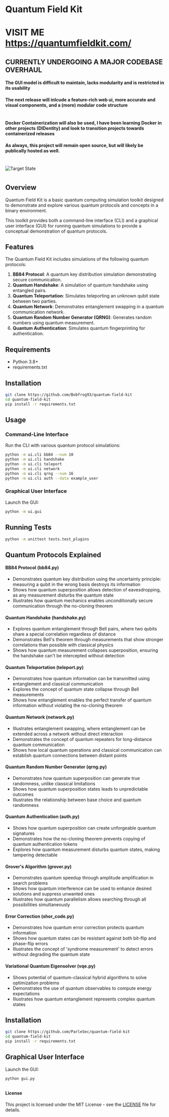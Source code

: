 # Quantum Field Kit
# VISIT ME https://quantumfieldkit.com/
## CURRENTLY UNDERGOING A MAJOR CODEBASE OVERHAUL
#### The GUI model is difficult to maintain, lacks modularity and is restricted in its usability
#### The next release will inlcude a feature-rich web ui, more accurate and visual components, and a (more) modular code structure
#
#### Docker Containerization will also be used, I have been learning Docker in other projects (DIDentity) and look to transition projects towards containerized releases
#### As always, this project will remain open source, but will likely be publically hosted as well.
#
![Target State](image.png)
#
#
## Overview

Quantum Field Kit is a basic quantum computing simulation toolkit designed to demonstrate and explore various quantum protocols and concepts in a binary environment. 

This toolkit provides both a command-line interface (CLI) and a graphical user interface (GUI) for running quantum simulations to provide a conceptual demonstration of quantum protocols.


## Features

The Quantum Field Kit includes simulations of the following quantum protocols:

1. **BB84 Protocol**: A quantum key distribution simulation demonstrating secure communication.
2. **Quantum Handshake**: A simulation of quantum handshake using entangled pairs.
3. **Quantum Teleportation**: Simulates teleporting an unknown qubit state between two parties.
4. **Quantum Network**: Demonstrates entanglement swapping in a quantum communication network.
5. **Quantum Random Number Generator (QRNG)**: Generates random numbers using quantum measurement.
6. **Quantum Authentication**: Simulates quantum fingerprinting for authentication.


## Requirements

- Python 3.8+
- requirements.txt

## Installation

```bash
git clone https://github.com/Bobfrog93/quantum-field-kit
cd quantum-field-kit
pip install -r requirements.txt
```

## Usage

### Command-Line Interface

Run the CLI with various quantum protocol simulations:

```bash
python -m ui.cli bb84 --num 10
python -m ui.cli handshake
python -m ui.cli teleport
python -m ui.cli network
python -m ui.cli qrng --num 16
python -m ui.cli auth --data example_user
```

### Graphical User Interface

Launch the GUI:

```bash
python -m ui.gui
```

## Running Tests

```bash
python -m unittest tests.test_plugins
```

## Quantum Protocols Explained

#### BB84 Protocol (bb84.py)

- Demonstrates quantum key distribution using the uncertainty principle: measuring a qubit in the wrong basis destroys its information
- Shows how quantum superposition allows detection of eavesdropping, as any measurement disturbs the quantum state
- Illustrates how quantum mechanics enables unconditionally secure communication through the no-cloning theorem

#### Quantum Handshake (handshake.py)

- Explores quantum entanglement through Bell pairs, where two qubits share a special correlation regardless of distance
- Demonstrates Bell's theorem through measurements that show stronger correlations than possible with classical physics
- Shows how quantum measurement collapses superposition, ensuring the handshake can't be intercepted without detection

#### Quantum Teleportation (teleport.py)

- Demonstrates how quantum information can be transmitted using entanglement and classical communication
- Explores the concept of quantum state collapse through Bell measurements
- Shows how entanglement enables the perfect transfer of quantum information without violating the no-cloning theorem

#### Quantum Network (network.py)

- Illustrates entanglement swapping, where entanglement can be extended across a network without direct interaction
- Demonstrates the concept of quantum repeaters for long-distance quantum communication
- Shows how local quantum operations and classical communication can establish quantum connections between distant points

#### Quantum Random Number Generator (qrng.py)

- Demonstrates how quantum superposition can generate true randomness, unlike classical limitations
- Shows how quantum superposition states leads to unpredictable outcomes
- Illustrates the relationship between base choice and quantum randomness

#### Quantum Authentication (auth.py)

- Shows how quantum superposition can create unforgeable quantum signatures
- Demonstrates how the no-cloning theorem prevents copying of quantum authentication tokens
- Explores how quantum measurement disturbs quantum states, making tampering detectable

#### Grover's Algorithm (grover.py)

- Demonstrates quantum speedup through amplitude amplification in search problems
- Shows how quantum interference can be used to enhance desired solutions and suppress unwanted ones
- Illustrates how quantum parallelism allows searching through all possibilities simultaneously

#### Error Correction (shor_code.py)

- Demonstrates how quantum error correction protects quantum information
- Shows how quantum states can be resistant against both bit-flip and phase-flip errors
- Illustrates the concept of 'syndrome measurement' to detect errors without degrading the quantum state

#### Variational Quantum Eigensolver (vqe.py)

- Shows potential of quantum-classical hybrid algorithms to solve optimization problems
- Demonstrates the use of quantum observables to compute energy expectations
- Illustrates how quantum entanglement represents complex quantum states

##

## Installation
```bash
git clone https://github.com/ParleSec/quantum-field-kit
cd quantum-field-kit
pip install -r requirements.txt
```

##
## Graphical User Interface
Launch the GUI:
```bash
python gui.py
```

##
#### License
This project is licensed under the MIT License - see the [LICENSE](LICENSE) file for details.

